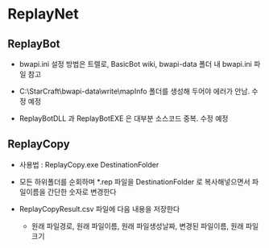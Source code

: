 # ReplayNet


## ReplayBot

* bwapi.ini 설정 방법은  트렐로, BasicBot wiki, bwapi-data 폴더 내 bwapi.ini 파일 참고

* C:\StarCraft\bwapi-data\write\mapInfo 폴더를 생성해 두어야 에러가 안남. 수정 예정

* ReplayBotDLL 과 ReplayBotEXE 은 대부분 소스코드 중복. 수정 예정


## ReplayCopy

* 사용법 : ReplayCopy.exe DestinationFolder 

* 모든 하위폴더를 순회하며 *.rep 파일을 DestinationFolder 로 복사해넣으면서 파일이름을 간단한 숫자로 변경한다

* ReplayCopyResult.csv 파일에 다음 내용을 저장한다

    * 원래 파일경로, 원래 파일이름, 원래 파일생성날짜, 변경된 파일이름, 원래 파일크기



